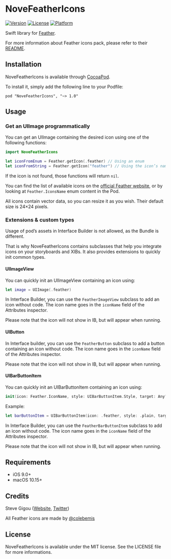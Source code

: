 # NoveFeatherIcons

[![Version](https://img.shields.io/cocoapods/v/NoveFeatherIcons.svg?style=flat)](https://cocoapods.org/pods/NoveFeatherIcons) [![License](https://img.shields.io/cocoapods/l/NoveFeatherIcons.svg?style=flat)](https://cocoapods.org/pods/NoveFeatherIcons) [![Platform](https://img.shields.io/cocoapods/p/NoveFeatherIcons.svg?style=flat)](https://cocoapods.org/pods/NoveFeatherIcons)

Swift library for [Feather](https://feathericons.com/).

For more information about Feather icons pack, please refer to their [README](https://github.com/feathericons/feather).


## Installation

NoveFeatherIcons is available through [CocoaPod](https://cocoapods.org).

To install it, simply add the following line to your Podfile:

```
pod "NoveFeatherIcons", "~> 1.0"
```

## Usage

### Get an UIImage programmatically

You can get an UIImage containing the desired icon using one of the following functions:

```swift
import NoveFeatherIcons

let iconFromEnum = Feather.getIcon(.feather) // Using an enum
let iconFromString = Feather.getIcon("feather") // Using the icon’s name
```

If the icon is not found, those functions will return `nil`.

You can find the list of available icons on the [official Feather website](https://feathericons.com), or by looking at `Feather.IconsName` enum content in the Pod.

All icons contain vector data, so you can resize it as you wish. Their default size is 24×24 pixels.

### Extensions & custom types

Usage of pod’s assets in Interface Builder is not allowed, as the Bundle is different.

That is why NoveFeatherIcons contains subclasses that help you integrate icons on your storyboards and XIBs. It also provides extensions to quickly init common types.

#### UIImageView

You can quickly init an UIImageView containing an icon using:

```swift
let image = UIImage(.feather)
```

In Interface Builder, you can use the `FeatherImageView` subclass to add an icon without code. The icon name goes in the `iconName` field of the Attributes inspector.

Please note that the icon will not show in IB, but will appear when running.

#### UIButton

In Interface builder, you can use the `FeatherButton` subclass to add a button containing an icon without code. The icon name goes in the `iconName` field of the Attributes inspector.

Please note that the icon will not show in IB, but will appear when running.

#### UIBarButtonItem

You can quickly init an UIBarButtonItem containing an icon using:

```swift
init(icon: Feather.IconName, style: UIBarButtonItem.Style, target: Any?, action: Selector?)
```

Example:

```swift
let barButtonItem = UIBarButtonItem(icon: .feather, style: .plain, target: self, action: #selector(featherButtonTapped))
```

In Interface Builder, you can use the `FeatherBarButtonItem` subclass to add an icon without code. The icon name goes in the `iconName` field of the Attributes inspector.

Please note that the icon will not show in IB, but will appear when running.

## Requirements

* iOS 9.0+
* macOS 10.15+

## Credits

Steve Gigou ([Website](https://steve.gigou.fr), [Twitter](https://twitter.com/stevegigou))

All Feather icons are made by [@colebemis](https://twitter.com/colebemis)


## License

NoveFeatherIcons is available under the MIT license. See the LICENSE file for more informations.